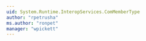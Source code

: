 ```yaml
---
uid: System.Runtime.InteropServices.ComMemberType
author: "rpetrusha"
ms.author: "ronpet"
manager: "wpickett"
---
```

